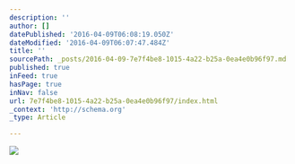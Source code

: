 ```yaml
---
description: ''
author: []
datePublished: '2016-04-09T06:08:19.050Z'
dateModified: '2016-04-09T06:07:47.484Z'
title: ''
sourcePath: _posts/2016-04-09-7e7f4be8-1015-4a22-b25a-0ea4e0b96f97.md
published: true
inFeed: true
hasPage: true
inNav: false
url: 7e7f4be8-1015-4a22-b25a-0ea4e0b96f97/index.html
_context: 'http://schema.org'
_type: Article

---
```

![](https://the-grid-user-content.s3-us-west-2.amazonaws.com/8cf12a22-7d40-4b46-aa4f-d466d007b24a.png)